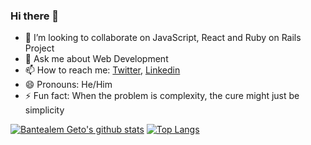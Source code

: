 ### Hi there 👋

- 👯 I’m looking to collaborate on JavaScript, React and Ruby on Rails Project
- 💬 Ask me about Web Development
- 📫 How to reach me: [Twitter](https://twitter.com/bantealemg), [Linkedin](https://www.linkedin.com/in/bantealem/)
- 😄 Pronouns: He/Him
- ⚡ Fun fact: When the problem is complexity, the cure might just be simplicity

<!--
**/Bantealem** is a ✨ _special_ ✨ repository because its `README.md` (this file) appears on your GitHub profile.

- 🤔 I’m looking for help with ...
-->

[![Bantealem Geto's github stats](https://github-readme-stats.vercel.app/api?username=acushlakoncept&show_icons=true&theme=radical)](https://github.com/Bantealem/github-readme-stats)  [![Top Langs](https://github-readme-stats.vercel.app/api/top-langs/?username=acushlakoncept&show_icons=true&theme=radical&layout=compact)](https://github.com/acushlakoncept/github-readme-stats)

